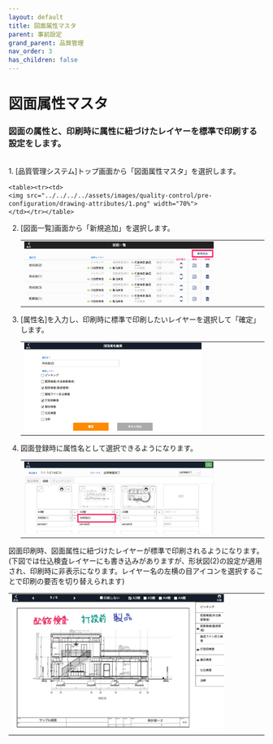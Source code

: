 ```yaml
---
layout: default
title: 図面属性マスタ
parent: 事前設定
grand_parent: 品質管理
nav_order: 3
has_children: false
---
```


# 図面属性マスタ

### 図面の属性と、印刷時に属性に紐づけたレイヤーを標準で印刷する設定をします。

<br>
1. [品質管理システム]トップ画面から「図面属性マスタ」を選択します。

    <table><tr><td>
    <img src="../../../../assets/images/quality-control/pre-configuration/drawing-attributes/1.png" width="70%">
    </td></tr></table>

2. [図面一覧]画面から「新規追加」を選択します。

    <table><tr><td>
    <img src="../../../../assets/images/quality-control/pre-configuration/drawing-attributes/2.png" width="80%">
    </td></tr></table>

3. [属性名]を入力し、印刷時に標準で印刷したいレイヤーを選択して「確定」します。

    <table><tr><td>
    <img src="../../../../assets/images/quality-control/pre-configuration/drawing-attributes/3.png" width="75%">
    </td></tr></table>

4. 図面登録時に属性名として選択できるようになります。

    <table><tr><td>
    <img src="../../../../assets/images/quality-control/pre-configuration/drawing-attributes/4.png" width="80%">
    </td></tr></table>

図面印刷時、図面属性に紐づけたレイヤーが標準で印刷されるようになります。(下図では仕込検査レイヤーにも書き込みがありますが、形状図(2)の設定が適用され、印刷時に非表示になります。レイヤー名の左横の目アイコンを選択することで印刷の要否を切り替えられます)

<table><tr><td>
<img src="../../../../assets/images/quality-control/pre-configuration/drawing-attributes/5.png" width="85%">
</td></tr></table>